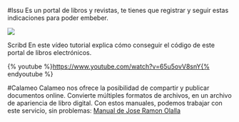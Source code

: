#Issu
Es un portal de libros y revistas, te tienes que registrar y seguir estas indicaciones para poder embeber.

![](http://g.recordit.co/VMiH60rBmF.gif)

Scribd
En este vídeo tutorial explica cómo conseguir el código de este portal de libros electrónicos.

{% youtube %}https://www.youtube.com/watch?v=65u5ovV8snY{% endyoutube %}

#Calameo
Calameo nos ofrece la posibilidad de compartir y publicar documentos online. Convierte múltiples formatos de archivos, en un archivo de apariencia de libro digital. Con estos manuales, podemos trabajar con este servicio, sin problemas: [Manual de Jose Ramon Olalla](https://es.calameo.com/read/00016110557755d497082/)